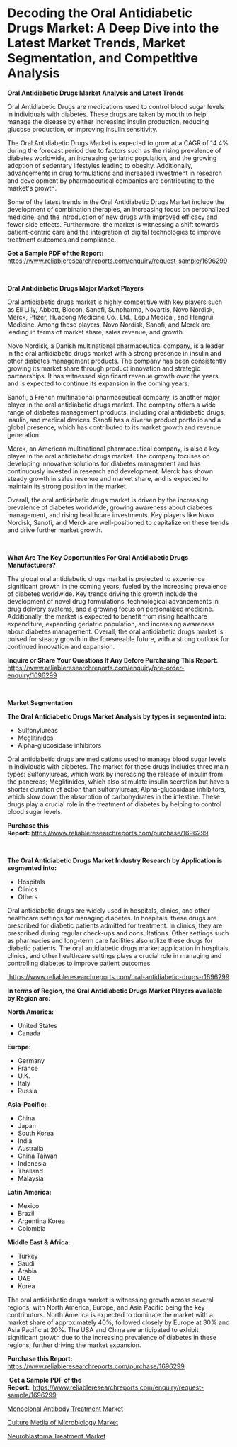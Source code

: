 <p><h1>Decoding the Oral Antidiabetic Drugs Market: A Deep Dive into the Latest Market Trends, Market Segmentation, and Competitive Analysis</h1></p><p><strong>Oral Antidiabetic Drugs Market Analysis and Latest Trends</strong></p>
<p><p>Oral Antidiabetic Drugs are medications used to control blood sugar levels in individuals with diabetes. These drugs are taken by mouth to help manage the disease by either increasing insulin production, reducing glucose production, or improving insulin sensitivity.</p><p>The Oral Antidiabetic Drugs Market is expected to grow at a CAGR of 14.4% during the forecast period due to factors such as the rising prevalence of diabetes worldwide, an increasing geriatric population, and the growing adoption of sedentary lifestyles leading to obesity. Additionally, advancements in drug formulations and increased investment in research and development by pharmaceutical companies are contributing to the market's growth.</p><p>Some of the latest trends in the Oral Antidiabetic Drugs Market include the development of combination therapies, an increasing focus on personalized medicine, and the introduction of new drugs with improved efficacy and fewer side effects. Furthermore, the market is witnessing a shift towards patient-centric care and the integration of digital technologies to improve treatment outcomes and compliance.</p></p>
<p><strong>Get a Sample PDF of the Report:&nbsp;</strong> <a href="https://www.reliableresearchreports.com/enquiry/request-sample/1696299">https://www.reliableresearchreports.com/enquiry/request-sample/1696299</a></p>
<p>&nbsp;</p>
<p><strong>Oral Antidiabetic Drugs Major Market Players</strong></p>
<p><p>Oral antidiabetic drugs market is highly competitive with key players such as Eli Lilly, Abbott, Biocon, Sanofi, Sunpharma, Novartis, Novo Nordisk, Merck, Pfizer, Huadong Medicine Co., Ltd., Lepu Medical, and Hengrui Medicine. Among these players, Novo Nordisk, Sanofi, and Merck are leading in terms of market share, sales revenue, and growth.</p><p>Novo Nordisk, a Danish multinational pharmaceutical company, is a leader in the oral antidiabetic drugs market with a strong presence in insulin and other diabetes management products. The company has been consistently growing its market share through product innovation and strategic partnerships. It has witnessed significant revenue growth over the years and is expected to continue its expansion in the coming years.</p><p>Sanofi, a French multinational pharmaceutical company, is another major player in the oral antidiabetic drugs market. The company offers a wide range of diabetes management products, including oral antidiabetic drugs, insulin, and medical devices. Sanofi has a diverse product portfolio and a global presence, which has contributed to its market growth and revenue generation.</p><p>Merck, an American multinational pharmaceutical company, is also a key player in the oral antidiabetic drugs market. The company focuses on developing innovative solutions for diabetes management and has continuously invested in research and development. Merck has shown steady growth in sales revenue and market share, and is expected to maintain its strong position in the market.</p><p>Overall, the oral antidiabetic drugs market is driven by the increasing prevalence of diabetes worldwide, growing awareness about diabetes management, and rising healthcare investments. Key players like Novo Nordisk, Sanofi, and Merck are well-positioned to capitalize on these trends and drive further market growth.</p></p>
<p>&nbsp;</p>
<p><strong>What Are The Key Opportunities For Oral Antidiabetic Drugs Manufacturers?</strong></p>
<p><p>The global oral antidiabetic drugs market is projected to experience significant growth in the coming years, fueled by the increasing prevalence of diabetes worldwide. Key trends driving this growth include the development of novel drug formulations, technological advancements in drug delivery systems, and a growing focus on personalized medicine. Additionally, the market is expected to benefit from rising healthcare expenditure, expanding geriatric population, and increasing awareness about diabetes management. Overall, the oral antidiabetic drugs market is poised for steady growth in the foreseeable future, with a strong outlook for continued innovation and expansion.</p></p>
<p><strong>Inquire or Share Your Questions If Any Before Purchasing This Report:</strong> <a href="https://www.reliableresearchreports.com/enquiry/pre-order-enquiry/1696299">https://www.reliableresearchreports.com/enquiry/pre-order-enquiry/1696299</a></p>
<p>&nbsp;</p>
<p><strong>Market Segmentation</strong></p>
<p><strong>The Oral Antidiabetic Drugs Market Analysis by types is segmented into:</strong></p>
<p><ul><li>Sulfonylureas</li><li>Meglitinides</li><li>Alpha-glucosidase inhibitors</li></ul></p>
<p><p>Oral antidiabetic drugs are medications used to manage blood sugar levels in individuals with diabetes. The market for these drugs includes three main types: Sulfonylureas, which work by increasing the release of insulin from the pancreas; Meglitinides, which also stimulate insulin secretion but have a shorter duration of action than sulfonylureas; Alpha-glucosidase inhibitors, which slow down the absorption of carbohydrates in the intestine. These drugs play a crucial role in the treatment of diabetes by helping to control blood sugar levels.</p></p>
<p><strong>Purchase this Report:&nbsp;</strong><a href="https://www.reliableresearchreports.com/purchase/1696299">https://www.reliableresearchreports.com/purchase/1696299</a></p>
<p>&nbsp;</p>
<p><strong>The Oral Antidiabetic Drugs Market Industry Research by Application is segmented into:</strong></p>
<p><ul><li>Hospitals</li><li>Clinics</li><li>Others</li></ul></p>
<p><p>Oral antidiabetic drugs are widely used in hospitals, clinics, and other healthcare settings for managing diabetes. In hospitals, these drugs are prescribed for diabetic patients admitted for treatment. In clinics, they are prescribed during regular check-ups and consultations. Other settings such as pharmacies and long-term care facilities also utilize these drugs for diabetic patients. The oral antidiabetic drugs market application in hospitals, clinics, and other healthcare settings plays a crucial role in managing and controlling diabetes to improve patient outcomes.</p></p>
<p><a href="https://www.reliableresearchreports.com/oral-antidiabetic-drugs-r1696299">&nbsp;https://www.reliableresearchreports.com/oral-antidiabetic-drugs-r1696299</a></p>
<p><strong>In terms of Region, the Oral Antidiabetic Drugs Market Players available by Region are:</strong></p>
<p>
    <p> <strong> North America: </strong>
        <ul>
            <li>United States</li>
            <li>Canada</li>
        </ul>
        </p> 
    <p> <strong> Europe: </strong>
        <ul>
            <li>Germany</li>
            <li>France</li>
            <li>U.K.</li>
            <li>Italy</li>
            <li>Russia</li>
        </ul>
        </p> 
    <p> <strong> Asia-Pacific: </strong>
        <ul>
            <li>China</li>
            <li>Japan</li>
            <li>South Korea</li>
            <li>India</li>
            <li>Australia</li>
            <li>China Taiwan</li>
            <li>Indonesia</li>
            <li>Thailand</li>
            <li>Malaysia</li>
        </ul>
        </p> 
    <p> <strong> Latin America: </strong>
        <ul>
            <li>Mexico</li>
            <li>Brazil</li>
            <li>Argentina Korea</li>
            <li>Colombia</li>
        </ul>
        </p> 
    <p> <strong> Middle East & Africa: </strong>
        <ul>
            <li>Turkey</li>
            <li>Saudi</li>
            <li>Arabia</li>
            <li>UAE</li>
            <li>Korea</li>
        </ul>
    </p>
    </p>
<p><p>The oral antidiabetic drugs market is witnessing growth across several regions, with North America, Europe, and Asia Pacific being the key contributors. North America is expected to dominate the market with a market share of approximately 40%, followed closely by Europe at 30% and Asia Pacific at 20%. The USA and China are anticipated to exhibit significant growth due to the increasing prevalence of diabetes in these regions, further driving the market expansion.</p></p>
<p><strong>Purchase this Report: </strong><a href="https://www.reliableresearchreports.com/purchase/1696299">https://www.reliableresearchreports.com/purchase/1696299</a></p>
<p>&nbsp;<strong>Get a Sample PDF of the Report:&nbsp;&nbsp;</strong><a href="https://www.reliableresearchreports.com/enquiry/request-sample/1696299">https://www.reliableresearchreports.com/enquiry/request-sample/1696299</a></p>
<p><strong></strong></p>
<p><p><a href="https://github.com/kufem1/Market-Research-Report-List-2/blob/main/monoclonal-antibody-treatment-market.md">Monoclonal Antibody Treatment Market</a></p><p><a href="https://github.com/kosella/Market-Research-Report-List-3/blob/main/culture-media-of-microbiology-market.md">Culture Media of Microbiology Market</a></p><p><a href="https://github.com/singletonthaxterkelliehr2df/Market-Research-Report-List-2/blob/main/neuroblastoma-treatment-market.md">Neuroblastoma Treatment Market</a></p></p>